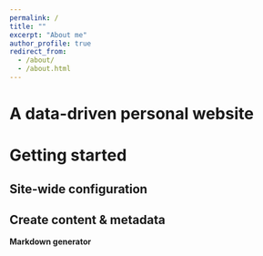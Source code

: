 ```yaml
---
permalink: /
title: ""
excerpt: "About me"
author_profile: true
redirect_from: 
  - /about/
  - /about.html
---
```





A data-driven personal website
======


Getting started
======

Site-wide configuration
------


Create content & metadata
------


**Markdown generator**




